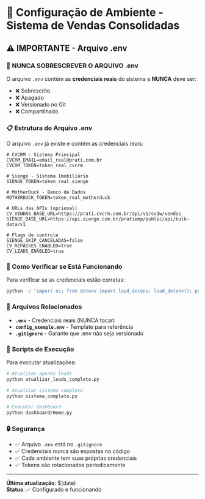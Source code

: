 # 🔐 Configuração de Ambiente - Sistema de Vendas Consolidadas

## ⚠️ IMPORTANTE - Arquivo .env

### 🚨 NUNCA SOBRESCREVER O ARQUIVO .env

O arquivo `.env` contém as **credenciais reais** do sistema e **NUNCA** deve ser:
- ❌ Sobrescrito
- ❌ Apagado
- ❌ Versionado no Git
- ❌ Compartilhado

### 📋 Estrutura do Arquivo .env

O arquivo `.env` já existe e contém as credenciais reais:

```env
# CVCRM - Sistema Principal
CVCRM_EMAIL=email_real@prati.com.br
CVCRM_TOKEN=token_real_cvcrm

# Sienge - Sistema Imobiliário  
SIENGE_TOKEN=token_real_sienge

# MotherDuck - Banco de Dados
MOTHERDUCK_TOKEN=token_real_motherduck

# URLs das APIs (opcional)
CV_VENDAS_BASE_URL=https://prati.cvcrm.com.br/api/v1/cvdw/vendas
SIENGE_BASE_URL=https://api.sienge.com.br/pratiemp/public/api/bulk-data/v1

# Flags de controle
SIENGE_SKIP_CANCELADAS=false
CV_REPASSES_ENABLED=true
CV_LEADS_ENABLED=true
```

### 🔧 Como Verificar se Está Funcionando

Para verificar se as credenciais estão corretas:

```bash
python -c "import os; from dotenv import load_dotenv; load_dotenv(); print('CVCRM_EMAIL:', os.environ.get('CVCRM_EMAIL')); print('CVCRM_TOKEN:', 'SET' if os.environ.get('CVCRM_TOKEN') else 'NOT_FOUND')"
```

### 📁 Arquivos Relacionados

- **`.env`** - Credenciais reais (NUNCA tocar)
- **`config_exemplo.env`** - Template para referência
- **`.gitignore`** - Garante que .env não seja versionado

### 🚀 Scripts de Execução

Para executar atualizações:

```bash
# Atualizar apenas leads
python atualizar_leads_completo.py

# Atualizar sistema completo
python sistema_completo.py

# Executar dashboard
python dashboard/Home.py
```

### 🔒 Segurança

- ✅ Arquivo `.env` está no `.gitignore`
- ✅ Credenciais nunca são expostas no código
- ✅ Cada ambiente tem suas próprias credenciais
- ✅ Tokens são rotacionados periodicamente

---

**Última atualização**: $(date)  
**Status**: ✅ Configurado e funcionando


